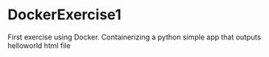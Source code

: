 # DockerExercise1
 First exercise using Docker. Containerizing a python simple app that outputs helloworld html file
